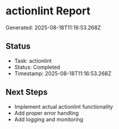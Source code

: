 # actionlint Report

Generated: 2025-08-18T11:16:53.268Z

## Status
- Task: actionlint
- Status: Completed
- Timestamp: 2025-08-18T11:16:53.268Z

## Next Steps
- Implement actual actionlint functionality
- Add proper error handling
- Add logging and monitoring
